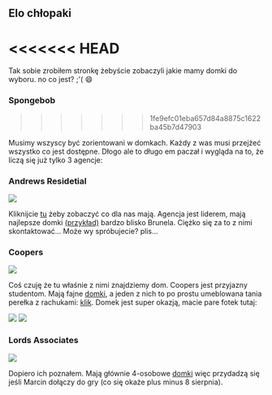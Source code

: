 ## Elo chłopaki

<<<<<<< HEAD
=======
Tak sobie zrobiłem stronkę żebyście zobaczyli jakie mamy domki do wyboru. no co jest? ;'( :smile: 
### Spongebob
>>>>>>> 1fe9efc01eba657d84a8875c1622ba45b7d47903

Musimy wszyscy być zorientowani w domkach. Każdy z was musi przejżeć wszystko co jest dostępne. Dłogo ale to długo em paczał i wygląda na to, że liczą się już tylko 3 agencje:

### Andrews Residetial

<img src="{{site.baseurl}}/andrew.png">

Kliknijcie [tu](https://www.andrewsresidential.co.uk/lettings.php?area=Uxbridge&max_price=2000&bedrooms=3) żeby zobaczyć co dla nas mają. Agencja jest liderem, mają najlepsze domki [(przykład)](https://www.andrewsresidential.co.uk/property-for-rent-3-bedroom-terrace-in-uxbridge) bardzo blisko Brunela. Ciężko się za to z nimi skontaktować... Może wy spróbujecie? plis...


### Coopers

<img src="{{site.baseurl}}/coopers-residential-logo.png">

Coś czuję że tu właśnie z nimi znajdziemy dom. Coopers jest przyjazny studentom. Mają fajne [domki](https://www.coopersresidential.co.uk/lettings/property-search/?location=UB8+3PH&radius=1&minPrice=0&maxPrice=2000&itemsPerPage=10&sortOrder=1&page=2), a jeden z nich to po prostu umeblowana tania perełka z rachukami: [klik](https://www.coopersresidential.co.uk/lettings/property-details/?propertyId=28870151). Domek jest super okazją, macie pare fotek tutaj:

<img src="{{site.baseurl}}/ladny1.jpg">

<img src="{{site.baseurl}}/ladny2.jpg">


### Lords Associates

<img src="{{site.baseurl}}/3e4965d7-87fa-4c2d-9969-f1745c5e22ca.png">

Dopiero ich poznałem. Mają głównie 4-osobowe [domki](http://www.lordsassociates.co.uk/let/property-to-let?streetarea=Uxbridge&minbedrooms=3&maxbedrooms=4) więc przydadzą się jeśli Marcin dołączy do gry (co się okaże plus minus 8 sierpnia).